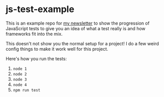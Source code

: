 # js-test-example

This is an example repo for [my newsletter](http://kcd.im/news) to show the
progression of JavaScript tests to give you an idea of what a test really is and
how frameworks fit into the mix.

This doesn't not show you the normal setup for a project! I do a few weird
config things to make it work well for this project.

Here's how you run the tests:

1. `node 1`
2. `node 2`
3. `node 3`
4. `node 4`
5. `npm run test`
